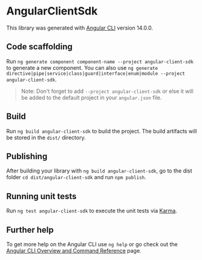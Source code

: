 # AngularClientSdk

This library was generated with [Angular CLI](https://github.com/angular/angular-cli) version 14.0.0.

## Code scaffolding

Run `ng generate component component-name --project angular-client-sdk` to generate a new component. You can also use `ng generate directive|pipe|service|class|guard|interface|enum|module --project angular-client-sdk`.
> Note: Don't forget to add `--project angular-client-sdk` or else it will be added to the default project in your `angular.json` file. 

## Build

Run `ng build angular-client-sdk` to build the project. The build artifacts will be stored in the `dist/` directory.

## Publishing

After building your library with `ng build angular-client-sdk`, go to the dist folder `cd dist/angular-client-sdk` and run `npm publish`.

## Running unit tests

Run `ng test angular-client-sdk` to execute the unit tests via [Karma](https://karma-runner.github.io).

## Further help

To get more help on the Angular CLI use `ng help` or go check out the [Angular CLI Overview and Command Reference](https://angular.io/cli) page.
